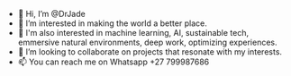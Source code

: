 - 👋 Hi, I’m @DrJade
- 👀 I’m interested in making the world a better place.
- 🌱 I'm also interested in machine learning, AI, sustainable tech, emmersive natural environments, deep work, optimizing experiences.
- 💞️ I’m looking to collaborate on projects that resonate with my interests. 
- 📫 You can reach me on Whatsapp +27 799987686

<!---
DrJade/DrJade is a ✨ special ✨ repository because its `README.md` (this file) appears on your GitHub profile.
You can click the Preview link to take a look at your changes.
--->
